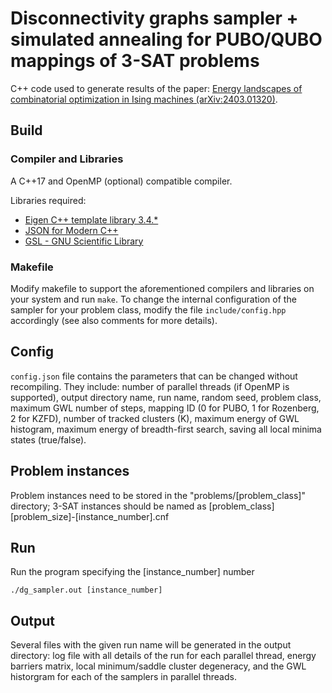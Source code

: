 # Disconnectivity graphs sampler + simulated annealing for PUBO/QUBO mappings of 3-SAT problems

C++ code used to generate results of the paper: 
[Energy landscapes of combinatorial optimization in Ising machines (arXiv:2403.01320)](https://arxiv.org/abs/2403.01320).

## Build
### Compiler and Libraries
A C++17 and OpenMP (optional) compatible compiler. 

Libraries required:
- [Eigen C++ template library 3.4.*](https://eigen.tuxfamily.org/dox/)
- [JSON for Modern C++](https://github.com/nlohmann/json)
- [GSL - GNU Scientific Library](https://www.gnu.org/software/gsl/)

### Makefile

Modify makefile to support the aforementioned compilers and libraries on your system and run `make`.
To change the internal configuration of the sampler for your problem class, modify the file `include/config.hpp` accordingly (see also comments for more details).

## Config
`config.json` file contains the parameters that can be changed without recompiling. They include: number of parallel threads (if OpenMP is supported), output directory name, run name, random seed, problem class, maximum GWL number of steps, mapping ID (0 for PUBO, 1 for Rozenberg, 2 for KZFD), number of tracked clusters (K), maximum energy of GWL histogram, maximum energy of breadth-first search, saving all local minima states (true/false).

## Problem instances
Problem instances need to be stored in the "problems/[problem_class]" directory; 
3-SAT instances should be named as [problem_class][problem_size]-[instance_number].cnf

## Run
Run the program specifying the [instance_number] number
```
./dg_sampler.out [instance_number]
```

## Output
Several files with the given run name will be generated in the output directory: log file with all details of the run for each parallel thread, energy barriers matrix, local minimum/saddle cluster degeneracy, and the GWL historgram for each of the samplers in parallel threads.